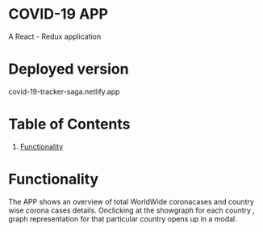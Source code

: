 
# COVID-19 APP
A React - Redux application

# Deployed version 

covid-19-tracker-saga.netlify.app

# Table of Contents
1. [Functionality](#Functionality)

<a name="Functionality"></a>
# Functionality
The APP shows an overview of total WorldWide coronacases and country wise corona cases details. Onclicking at the showgraph for each country , graph representation for that particular country opens up in a modal.